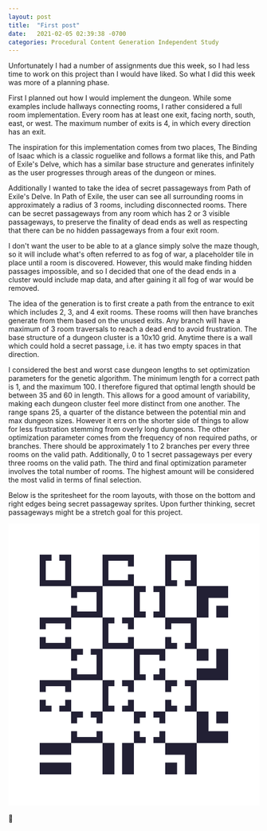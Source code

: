 ```yaml
---
layout: post
title:  "First post"
date:   2021-02-05 02:39:38 -0700
categories: Procedural Content Generation Independent Study
---
```

Unfortunately I had a number of assignments due this week, so I had less time to work on this project than I would have liked. So what I did this week was more of a planning phase.

First I planned out how I would implement the dungeon. While some examples include hallways connecting rooms, I rather considered a full room implementation. Every room has at least one exit, facing north, south, east, or west. The maximum number of exits is 4, in which every direction has an exit.

The inspiration for this implementation comes from two places, The Binding of Isaac which is a classic roguelike and follows a format like this, and Path of Exile's Delve, which has a similar base structure and generates infinitely as the user progresses through areas of the dungeon or mines.

Additionally I wanted to take the idea of secret passageways from Path of Exile's Delve. In Path of Exile, the user can see all surrounding rooms in approximately a radius of 3 rooms, including disconnected rooms. There can be secret passageways from any room which has 2 or 3 visible passageways, to preserve the finality of dead ends as well as respecting that there can be no hidden passageways from a four exit room.

I don't want the user to be able to at a glance simply solve the maze though, so it will include what's often referred to as fog of war, a placeholder tile in place until a room is discovered. However, this would make finding hidden passages impossible, and so I decided that one of the dead ends in a cluster would include map data, and after gaining it all fog of war would be removed.

The idea of the generation is to first create a path from the entrance to exit which includes 2, 3, and 4 exit rooms. These rooms will then have branches generate from them based on the unused exits. Any branch will have a maximum of 3 room traversals to reach a dead end to avoid frustration. The base structure of a dungeon cluster is a 10x10 grid. Anytime there is a wall which could hold a secret passage, i.e. it has two empty spaces in that direction.

I considered the best and worst case dungeon lengths to set optimization parameters for the genetic algorithm. The minimum length for a correct path is 1, and the maximum 100. I therefore figured that optimal length should be between 35 and 60 in length. This allows for a good amount of variability, making each dungeon cluster feel more distinct from one another. The range spans 25, a quarter of the distance between the potential min and max dungeon sizes. However it errs on the shorter side of things to allow for less frustration stemming from overly long dungeons. The other optimization parameter comes from the frequency of non required paths, or branches. There should be approximately 1 to 2 branches per every three rooms on the valid path. Additionally, 0 to 1 secret passageways per every three rooms on the valid path. The third and final optimization parameter involves the total number of rooms. The highest amount will be considered the most valid in terms of final selection.

Below is the spritesheet for the room layouts, with those on the bottom and right edges being secret passageway sprites. Upon further thinking, secret passageways might be a stretch goal for this project.

![spritesheet](/assets/RoomSpriteSheet.png)

[jekyll-docs]: https://jekyllrb.com/docs/home
[jekyll-gh]:   https://github.com/jekyll/jekyll
[jekyll-talk]: https://talk.jekyllrb.com/

